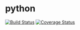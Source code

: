 python
====

[![Build Status](https://travis-ci.org/maketestsgofaster/python.svg?branch=master)](https://travis-ci.org/maketestsgofaster/python) [![Coverage Status](https://coveralls.io/repos/github/maketestsgofaster/python/badge.svg?branch=master)](https://coveralls.io/github/maketestsgofaster/python?branch=master)
